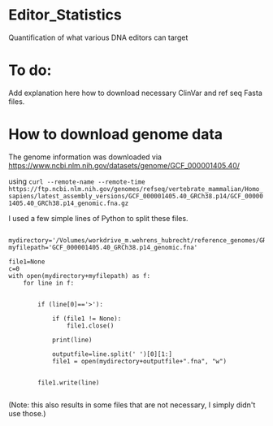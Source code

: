 # Editor_Statistics
Quantification of what various DNA editors can target

# To do:
Add explanation here how to download necessary ClinVar and ref seq Fasta files.

# How to download genome data

The genome information was downloaded via
https://www.ncbi.nlm.nih.gov/datasets/genome/GCF_000001405.40/

using `curl --remote-name --remote-time https://ftp.ncbi.nlm.nih.gov/genomes/refseq/vertebrate_mammalian/Homo_sapiens/latest_assembly_versions/GCF_000001405.40_GRCh38.p14/GCF_000001405.40_GRCh38.p14_genomic.fna.gz`

I used a few simple lines of Python to split these files.

```

mydirectory='/Volumes/workdrive_m.wehrens_hubrecht/reference_genomes/GRCh38.p14/'
myfilepath='GCF_000001405.40_GRCh38.p14_genomic.fna'

file1=None
c=0
with open(mydirectory+myfilepath) as f:
    for line in f:
        
        
        if (line[0]=='>'):
            
            if (file1 != None):
                file1.close()
                
            print(line)
            
            outputfile=line.split(' ')[0][1:]
            file1 = open(mydirectory+outputfile+".fna", "w") 
            
        
        file1.write(line)
        
```

(Note: this also results in some files that are not necessary, I simply didn't use those.)